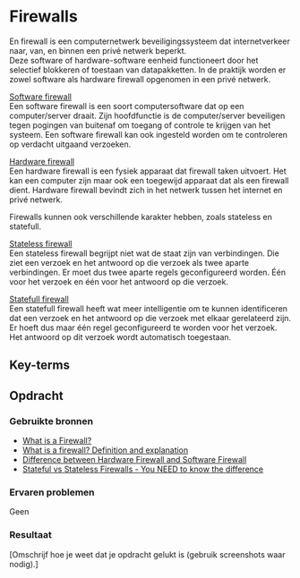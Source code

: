 # Firewalls
En firewall is een computernetwerk beveiligingssysteem dat internetverkeer naar, van, en binnen een privé netwerk beperkt.  
Deze software of hardware-software eenheid functioneert door het selectief blokkeren of toestaan van datapakketten. In de praktijk worden er zowel software als hardware firewall opgenomen in een privé netwerk.

<ins>Software firewall</ins>  
Een software firewall is een soort computersoftware dat op een computer/server draait. Zijn hoofdfunctie is de computer/server beveiligen tegen pogingen van buitenaf om toegang of controle te krijgen van het systeem. Een software firewall kan ook ingesteld worden om te controleren op verdacht uitgaand verzoeken.

<ins>Hardware firewall</ins>  
Een hardware firewall is een fysiek apparaat dat firewall taken uitvoert. Het kan een computer zijn maar ook een toegewijd apparaat dat als een firewall dient. Hardware firewall bevindt zich in het netwerk tussen het internet en privé netwerk.

Firewalls kunnen ook verschillende karakter hebben, zoals stateless en statefull.

<ins>Stateless firewall</ins>  
Een stateless firewall begrijpt niet wat de staat zijn van verbindingen. Die ziet een verzoek en het antwoord op die verzoek als twee aparte verbindingen. Er moet dus twee aparte regels geconfigureerd worden. Één voor het verzoek en één voor het antwoord op die verzoek.

<ins>Statefull firewall</ins>  
Een statefull firewall heeft wat meer intelligentie om te kunnen identificeren dat een verzoek en het antwoord op die verzoek met elkaar gerelateerd zijn.  Er hoeft dus maar één regel geconfigureerd te worden voor het verzoek. Het antwoord op dit verzoek wordt automatisch toegestaan.


## Key-terms
 

## Opdracht
### Gebruikte bronnen
- [What is a Firewall?](https://www.youtube.com/watch?v=kDEX1HXybrU)
- [What is a firewall? Definition and explanation](https://www.kaspersky.com/resource-center/definitions/firewall)
- [Difference between Hardware Firewall and Software Firewall](https://www.geeksforgeeks.org/difference-between-hardware-firewall-and-software-firewall/)
- [Stateful vs Stateless Firewalls - You NEED to know the difference](https://www.youtube.com/watch?v=rL4-vbsN35w)

### Ervaren problemen
Geen

### Resultaat
[Omschrijf hoe je weet dat je opdracht gelukt is (gebruik screenshots waar nodig).]